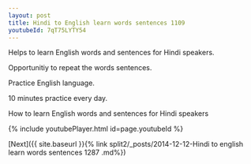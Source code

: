 ```yaml
---
layout: post
title: Hindi to English learn words sentences 1109 
youtubeId: 7qT75LYTY54
---
```

 
 
Helps to learn English words and sentences for Hindi speakers.

Opportunitiy to repeat the words sentences. 

Practice English language. 
 
10 minutes practice every day. 
 
How to learn English words and sentences for Hindi speakers 
 
{% include youtubePlayer.html id=page.youtubeId %}
 
 
[Next]({{ site.baseurl }}{% link  split2/_posts/2014-12-12-Hindi to english learn words sentences 1287 .md%})
 

